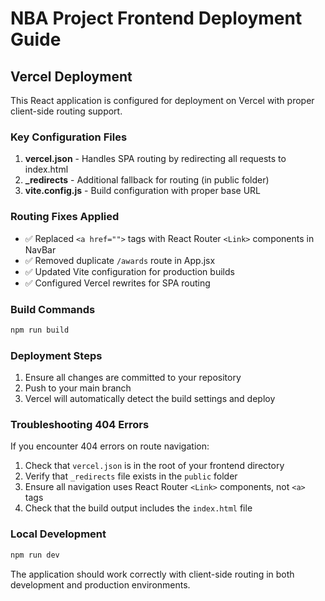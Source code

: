 # NBA Project Frontend Deployment Guide

## Vercel Deployment

This React application is configured for deployment on Vercel with proper client-side routing support.

### Key Configuration Files

1. **vercel.json** - Handles SPA routing by redirecting all requests to index.html
2. **\_redirects** - Additional fallback for routing (in public folder)
3. **vite.config.js** - Build configuration with proper base URL

### Routing Fixes Applied

- ✅ Replaced `<a href="">` tags with React Router `<Link>` components in NavBar
- ✅ Removed duplicate `/awards` route in App.jsx
- ✅ Updated Vite configuration for production builds
- ✅ Configured Vercel rewrites for SPA routing

### Build Commands

```bash
npm run build
```

### Deployment Steps

1. Ensure all changes are committed to your repository
2. Push to your main branch
3. Vercel will automatically detect the build settings and deploy

### Troubleshooting 404 Errors

If you encounter 404 errors on route navigation:

1. Check that `vercel.json` is in the root of your frontend directory
2. Verify that `_redirects` file exists in the `public` folder
3. Ensure all navigation uses React Router `<Link>` components, not `<a>` tags
4. Check that the build output includes the `index.html` file

### Local Development

```bash
npm run dev
```

The application should work correctly with client-side routing in both development and production environments.
